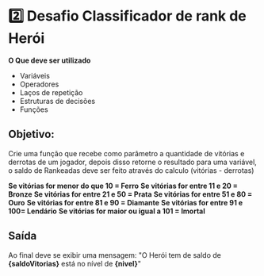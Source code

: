 # 2️⃣ Desafio Classificador de rank de Herói
**O Que deve ser utilizado**

- Variáveis
- Operadores
- Laços de repetição
- Estruturas de decisões
- Funções

## Objetivo:

Crie uma função que recebe como parâmetro a quantidade de vitórias e derrotas de um jogador,
depois disso retorne o resultado para uma variável, o saldo de Rankeadas deve ser feito através do calculo (vitórias - derrotas)

**Se vitórias for menor do que 10 = Ferro**
**Se vitórias for entre 11 e 20 = Bronze**
**Se vitórias for entre 21 e 50 = Prata**
**Se vitórias for entre 51 e 80 = Ouro**
**Se vitórias for entre 81 e 90 = Diamante**
**Se vitórias for entre 91 e 100= Lendário**
**Se vitórias for maior ou igual a 101 = Imortal**

## Saída

Ao final deve se exibir uma mensagem:
"O Herói tem de saldo de **{saldoVitorias}** está no nível de **{nivel}**"
